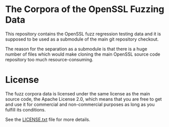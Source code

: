 The Corpora of the OpenSSL Fuzzing Data
=======================================

This repository contains the OpenSSL fuzz regression testing data and
it is supposed to be used as a submodule of the main git repository
checkout.

The reason for the separation as a submodule is that there is a huge
number of files which would make cloning the main OpenSSL source code
repository too much resource-consuming.

License
=======

The fuzz corpora data is licensed under the same license as the main
source code, the Apache License 2.0, which means that you are free to
get and use it for commercial and non-commercial purposes as long as
you fulfill its conditions.

See the [LICENSE.txt](LICENSE.txt) file for more details.
